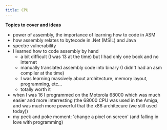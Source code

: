 ```yaml
---
title: CPU
---
```



**Topics to cover and ideas**

 - power of assembly, the importance of learning how to code in ASM
 - how assembly relates to bytecode in .Net (MSIL) and Java
 - spectre vulnerability
 - I learned how to code assembly by hand
    - a bit difficult (I was 13 at the time) but I had only one book and no internet
    - manually translated assembly code into binary (I didn't had an asm compiler at the time)
    - I was learning massively about architecture, memory layout, programming, etc...
    - totally worth it
 - when I was 16 I programmed on the Motorola 68000 which was much easier and more interresting (the 68000 CPU was used in the Amiga, and was much more powerful that the x86 architecure (we still used today))
 - my peek and poke moment: 'change a pixel on screen' (and falling in love with programming)


